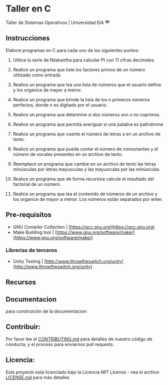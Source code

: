 # Taller en C 
Taller de Sistemas Operativos | Universidad EIA ![logo eia](https://github.com/EIA-University/LogosEIA/blob/master/assets/png/logo-eia-icon.png?raw=true)

## Instrucciones
Elabore programas en C para cada uno de los siguientes puntos:

1. Utilice la serie de Nilakantha para calcular PI con 11 cifras decimales.

2. Realice un programa que liste los factores primos de un número utilizado como entrada

3. Realice un programa que lea una lista de números que el usuario defina y los organice de mayor a menor.

4. Realice un programa que brinde la lista de los n primeros números perfectos, donde n es digitado por el usuario.

5. Realice un programa que determine si dos números son o no coprimos.

6. Realice un programa que permita averiguar si una palabra es palíndroma

7. Realice un programa que cuente el número de letras a en un archivo de texto.

8. Realice un programa que pueda contar el número de consonantes y el número de vocales presentes en un archivo de texto.

9. Reemplace un programa que cambie en un archivo de texto las letras minúsculas por letras mayusculas y las mayusculas por las minúsculas

10. Realice un programa que de forma recursiva calcule el resultado del factorial de un número.

11. Realice un programa que lea el contenido de números de un archivo y los organice de mayor a menor. Los números están separados por enter.

## Pre-requisitos
* GNU Compiler Collection | [https://gcc.gnu.org](https://gcc.gnu.org)
* Make Building tool | [https://www.gnu.org/software/make/](https://www.gnu.org/software/make/)

### Librerias de terceros

* Unity Testing | [http://www.throwtheswitch.org/unity](http://www.throwtheswitch.org/unity)

## Recursos

## Documentacion
para construición de la documentacion: 



## Contribuir:
Por favor lee el [CONTRIBUTING.md]() para detalles de nuestro código de conducta, y el proceso para enviarnos pull requests.
## Licencia:
Este proyecto está licenciado bajo la Licencia MIT License  - vea el archivo [LICENSE.md]() para más detalles


